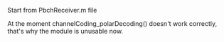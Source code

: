 Start from PbchReceiver.m file

At the moment channelCoding_polarDecoding() doesn't work correctly, that's why the module is unusable now.
